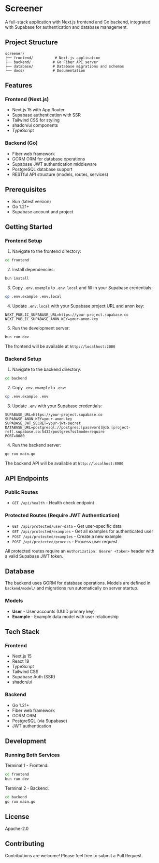 # Screener

A full-stack application with Next.js frontend and Go backend, integrated with Supabase for authentication and database management.

## Project Structure

```
screener/
├── frontend/          # Next.js application
├── backend/          # Go Fiber API server
├── database/         # Database migrations and schemas
└── docs/             # Documentation
```

## Features

### Frontend (Next.js)
- Next.js 15 with App Router
- Supabase authentication with SSR
- Tailwind CSS for styling
- shadcn/ui components
- TypeScript

### Backend (Go)
- Fiber web framework
- GORM ORM for database operations
- Supabase JWT authentication middleware
- PostgreSQL database support
- RESTful API structure (models, routes, services)

## Prerequisites

- Bun (latest version)
- Go 1.21+
- Supabase account and project

## Getting Started

### Frontend Setup

1. Navigate to the frontend directory:
```bash
cd frontend
```

2. Install dependencies:
```bash
bun install
```

3. Copy `.env.example` to `.env.local` and fill in your Supabase credentials:
```bash
cp .env.example .env.local
```

4. Update `.env.local` with your Supabase project URL and anon key:
```
NEXT_PUBLIC_SUPABASE_URL=https://your-project.supabase.co
NEXT_PUBLIC_SUPABASE_ANON_KEY=your-anon-key
```

5. Run the development server:
```bash
bun run dev
```

The frontend will be available at `http://localhost:2000`

### Backend Setup

1. Navigate to the backend directory:
```bash
cd backend
```

2. Copy `.env.example` to `.env`:
```bash
cp .env.example .env
```

3. Update `.env` with your Supabase credentials:
```
SUPABASE_URL=https://your-project.supabase.co
SUPABASE_ANON_KEY=your-anon-key
SUPABASE_JWT_SECRET=your-jwt-secret
DATABASE_URL=postgresql://postgres:[password]@db.[project-ref].supabase.co:5432/postgres?sslmode=require
PORT=8080
```

4. Run the backend server:
```bash
go run main.go
```

The backend API will be available at `http://localhost:8080`

## API Endpoints

### Public Routes
- `GET /api/health` - Health check endpoint

### Protected Routes (Require JWT Authentication)
- `GET /api/protected/user-data` - Get user-specific data
- `GET /api/protected/examples` - Get all examples for authenticated user
- `POST /api/protected/examples` - Create a new example
- `POST /api/protected/process` - Process user request

All protected routes require an `Authorization: Bearer <token>` header with a valid Supabase JWT token.

## Database

The backend uses GORM for database operations. Models are defined in `backend/model/` and migrations run automatically on server startup.

### Models
- **User** - User accounts (UUID primary key)
- **Example** - Example data model with user relationship

## Tech Stack

### Frontend
- Next.js 15
- React 19
- TypeScript
- Tailwind CSS
- Supabase Auth (SSR)
- shadcn/ui

### Backend
- Go 1.21+
- Fiber web framework
- GORM ORM
- PostgreSQL (via Supabase)
- JWT authentication

## Development

### Running Both Services

Terminal 1 - Frontend:
```bash
cd frontend
bun run dev
```

Terminal 2 - Backend:
```bash
cd backend
go run main.go
```

## License

Apache-2.0

## Contributing

Contributions are welcome! Please feel free to submit a Pull Request.

